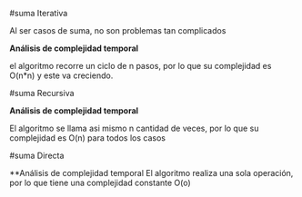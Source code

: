 #suma Iterativa

Al ser casos de suma, no son problemas tan complicados

**Análisis de complejidad temporal**

el algoritmo recorre un ciclo de n pasos, por lo que su complejidad es O(n*n) y este va creciendo.

#suma Recursiva

**Análisis de complejidad temporal**

El algoritmo se llama asi mismo n cantidad de veces, por lo que su complejidad es O(n) para todos los casos

#suma Directa

**Análisis de complejidad temporal
El algoritmo realiza una sola operación, por lo que tiene una complejidad constante O(o)

